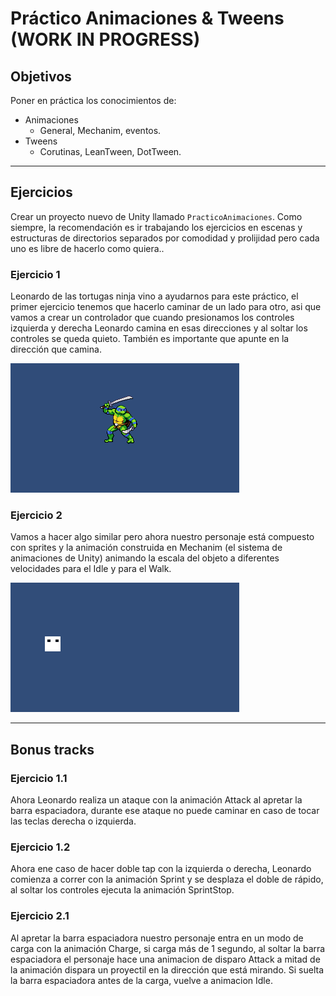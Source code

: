 # Práctico Animaciones & Tweens (WORK IN PROGRESS)

## Objetivos

Poner en práctica los conocimientos de:

* Animaciones
  - General, Mechanim, eventos.
* Tweens
  - Corutinas, LeanTween, DotTween.

--- 

## Ejercicios

Crear un proyecto nuevo de Unity llamado `PracticoAnimaciones`. Como siempre, la recomendación es ir trabajando los ejercicios en escenas y estructuras de directorios separados por comodidad y prolijidad pero cada uno es libre de hacerlo como quiera..

### Ejercicio 1

Leonardo de las tortugas ninja vino a ayudarnos para este práctico, el primer ejercicio tenemos que hacerlo caminar de un lado para otro, asi que vamos a crear un controlador que cuando presionamos los controles izquierda y derecha Leonardo camina en esas direcciones y al soltar los controles se queda quieto. También es importante que apunte en la dirección que camina.

![Ejemplo de ejercicio1](images/ejercicio1.gif)

### Ejercicio 2

Vamos a hacer algo similar pero ahora nuestro personaje está compuesto con sprites y la animación construida en Mechanim (el sistema de animaciones de Unity) animando la escala del objeto a diferentes velocidades para el Idle y para el Walk.

![Ejemplo de ejercicio1](images/ejercicio2.gif)

---

## Bonus tracks

### Ejercicio 1.1

Ahora Leonardo realiza un ataque con la animación Attack al apretar la barra espaciadora, durante ese ataque no puede caminar en caso de tocar las teclas derecha o izquierda.

### Ejercicio 1.2

Ahora ene caso de hacer doble tap con la izquierda o derecha, Leonardo comienza a correr con la animación Sprint y se desplaza el doble de rápido, al soltar los controles ejecuta la animación SprintStop.

### Ejercicio 2.1

Al apretar la barra espaciadora nuestro personaje entra en un modo de carga con la animación Charge, si carga más de 1 segundo, al soltar la barra espaciadora el personaje hace una animacion de disparo Attack a mitad de la animación dispara un proyectil en la dirección que está mirando. Si suelta la barra espaciadora antes de la carga, vuelve a animacion Idle. 